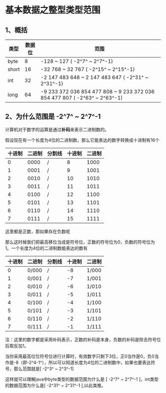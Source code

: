# 基本数据之整型类型范围


## 1、概括

类型  |数据位| 范围
---|---|---
byte | 8 | -128 ~ 127 ( -2^7^ ~ 2^7^-1)
short | 16 | -32 768 ~ 32 767 ( -2^15^ ~ 2^15^-1)
int | 32 | -2 147 483 648 ~ 2 147 483 647 ( -2^31^ ~ 2^31^-1)
long | 64 | -9 233 372 036 854 477 808 ~ 9 233 372 036 854 477 807  ( -2^63^ ~ 2^63^-1)


## 2、为什么范围是 -2^7^ ~ 2^7^-1
计算机对于数字的运算是通过**补码**来表示二进制数的。

假设现在有一个长度为4位的二进制数，那么它能表达的数字转换成十进制有16个

十进制| 二进制 | 分割线 |十进制|二进制|               
---|--- |--- |---|---|
0 | 0000 | / | 8 | 1000
1 | 0001 | / | 9 | 1001
2 | 0010 | / | 10 | 1010
3 | 0011 | / | 11 | 1011
4 | 0100 | / | 12 | 1100
5 | 0101 | / | 13 | 1101
6 | 0110 | / | 14 | 1110
7 | 0111 | / | 15 | 1111

这里都是正数，那如果存在负数呢

那么这时候我们把最高移位当成是符号位，正数的符号位为0，负数的符号位为1。一个长度为4位的二进制数能表达的数有

十进制| 二进制 | 分割线 |十进制|二进制|               
---|--- |--- |---|---|
0 | 0/000 | / | -8 | 1/000
1 | 0/001 | / | -7 | 1/001
2 | 0/010 | / | -6 | 1/010
3 | 0/011 | / | -5 | 1/011
4 | 0/100 | / | -4 | 1/100
5 | 0/101 | / | -3 | 1/101
6 | 0/110 | / | -2 | 1/110
7 | 0/111 | / | -1 | 1/111

注：这里的数字都是采用补码表示，正数的补码是本身，负数的补码是除去符号位后取反加1。


当你采用最高位位符号位进行计算时，有效数字只剩下3位，正0当作是0，负0当作是-8（即-2^4-1^），所以可以知道长度为4位的二进制数中，如果也要表达符号，那么范围就是[ -2^3^ ~ 2^3^-1]

这样就可以理解java中byte类型的数据范围为什么是 [ -2^7^ ~ 2^7^-1 ]，int类型的数据范围为什么是[ -2^31^ ~ 2^31^-1 ],以此类推。
